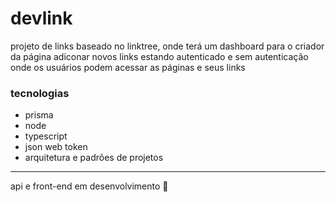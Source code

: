 # devlink

projeto de links baseado no linktree, onde terá um dashboard para o criador da página adiconar novos links estando autenticado e sem autenticação onde os usuários podem acessar as páginas e seus links

### tecnologias

- prisma
- node
- typescript
- json web token
- arquitetura e padrões de projetos

---

api e front-end em desenvolvimento 🚧